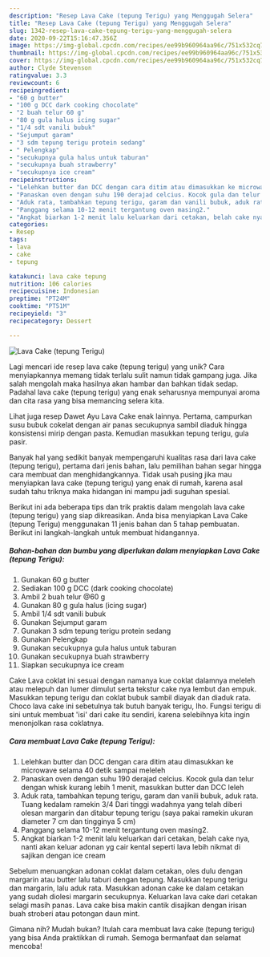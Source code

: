 ```yaml
---
description: "Resep Lava Cake (tepung Terigu) yang Menggugah Selera"
title: "Resep Lava Cake (tepung Terigu) yang Menggugah Selera"
slug: 1342-resep-lava-cake-tepung-terigu-yang-menggugah-selera
date: 2020-09-22T15:16:47.356Z
image: https://img-global.cpcdn.com/recipes/ee99b960964aa96c/751x532cq70/lava-cake-tepung-terigu-foto-resep-utama.jpg
thumbnail: https://img-global.cpcdn.com/recipes/ee99b960964aa96c/751x532cq70/lava-cake-tepung-terigu-foto-resep-utama.jpg
cover: https://img-global.cpcdn.com/recipes/ee99b960964aa96c/751x532cq70/lava-cake-tepung-terigu-foto-resep-utama.jpg
author: Clyde Stevenson
ratingvalue: 3.3
reviewcount: 6
recipeingredient:
- "60 g butter"
- "100 g DCC dark cooking chocolate"
- "2 buah telur 60 g"
- "80 g gula halus icing sugar"
- "1/4 sdt vanili bubuk"
- "Sejumput garam"
- "3 sdm tepung terigu protein sedang"
- " Pelengkap"
- "secukupnya gula halus untuk taburan"
- "secukupnya buah strawberry"
- "secukupnya ice cream"
recipeinstructions:
- "Lelehkan butter dan DCC dengan cara ditim atau dimasukkan ke microwave selama 40 detik sampai meleleh"
- "Panaskan oven dengan suhu 190 derajad celcius. Kocok gula dan telur dengan whisk kurang lebih 1 menit, masukkan butter dan DCC leleh"
- "Aduk rata, tambahkan tepung terigu, garam dan vanili bubuk, aduk rata. Tuang kedalam ramekin 3/4 Dari tinggi wadahnya yang telah diberi olesan margarin dan ditabur tepung terigu (saya pakai ramekin ukuran diameter 7 cm dan tingginya 5 cm)"
- "Panggang selama 10-12 menit tergantung oven masing2."
- "Angkat biarkan 1-2 menit lalu keluarkan dari cetakan, belah cake nya, nanti akan keluar adonan yg cair kental seperti lava lebih nikmat di sajikan dengan ice cream"
categories:
- Resep
tags:
- lava
- cake
- tepung

katakunci: lava cake tepung 
nutrition: 106 calories
recipecuisine: Indonesian
preptime: "PT24M"
cooktime: "PT51M"
recipeyield: "3"
recipecategory: Dessert

---
```



![Lava Cake (tepung Terigu)](https://img-global.cpcdn.com/recipes/ee99b960964aa96c/751x532cq70/lava-cake-tepung-terigu-foto-resep-utama.jpg)

Lagi mencari ide resep lava cake (tepung terigu) yang unik? Cara menyiapkannya memang tidak terlalu sulit namun tidak gampang juga. Jika salah mengolah maka hasilnya akan hambar dan bahkan tidak sedap. Padahal lava cake (tepung terigu) yang enak seharusnya mempunyai aroma dan cita rasa yang bisa memancing selera kita.

Lihat juga resep Dawet Ayu Lava Cake enak lainnya. Pertama, campurkan susu bubuk cokelat dengan air panas secukupnya sambil diaduk hingga konsistensi mirip dengan pasta. Kemudian masukkan tepung terigu, gula pasir.

Banyak hal yang sedikit banyak mempengaruhi kualitas rasa dari lava cake (tepung terigu), pertama dari jenis bahan, lalu pemilihan bahan segar hingga cara membuat dan menghidangkannya. Tidak usah pusing jika mau menyiapkan lava cake (tepung terigu) yang enak di rumah, karena asal sudah tahu triknya maka hidangan ini mampu jadi suguhan spesial.


Berikut ini ada beberapa tips dan trik praktis dalam mengolah lava cake (tepung terigu) yang siap dikreasikan. Anda bisa menyiapkan Lava Cake (tepung Terigu) menggunakan 11 jenis bahan dan 5 tahap pembuatan. Berikut ini langkah-langkah untuk membuat hidangannya.

<!--inarticleads1-->

##### Bahan-bahan dan bumbu yang diperlukan dalam menyiapkan Lava Cake (tepung Terigu):

1. Gunakan 60 g butter
1. Sediakan 100 g DCC (dark cooking chocolate)
1. Ambil 2 buah telur @60 g
1. Gunakan 80 g gula halus (icing sugar)
1. Ambil 1/4 sdt vanili bubuk
1. Gunakan Sejumput garam
1. Gunakan 3 sdm tepung terigu protein sedang
1. Gunakan  Pelengkap
1. Gunakan secukupnya gula halus untuk taburan
1. Gunakan secukupnya buah strawberry
1. Siapkan secukupnya ice cream


Cake Lava coklat ini sesuai dengan namanya kue coklat dalamnya meleleh atau melepuh dan lumer dimulut serta tekstur cake nya lembut dan empuk. Masukkan tepung terigu dan coklat bubuk sambil diayak dan diaduk rata. Choco lava cake ini sebetulnya tak butuh banyak terigu, lho. Fungsi terigu di sini untuk membuat &#39;isi&#39; dari cake itu sendiri, karena selebihnya kita ingin menonjolkan rasa coklatnya. 

<!--inarticleads2-->

##### Cara membuat Lava Cake (tepung Terigu):

1. Lelehkan butter dan DCC dengan cara ditim atau dimasukkan ke microwave selama 40 detik sampai meleleh
1. Panaskan oven dengan suhu 190 derajad celcius. Kocok gula dan telur dengan whisk kurang lebih 1 menit, masukkan butter dan DCC leleh
1. Aduk rata, tambahkan tepung terigu, garam dan vanili bubuk, aduk rata. Tuang kedalam ramekin 3/4 Dari tinggi wadahnya yang telah diberi olesan margarin dan ditabur tepung terigu (saya pakai ramekin ukuran diameter 7 cm dan tingginya 5 cm)
1. Panggang selama 10-12 menit tergantung oven masing2.
1. Angkat biarkan 1-2 menit lalu keluarkan dari cetakan, belah cake nya, nanti akan keluar adonan yg cair kental seperti lava lebih nikmat di sajikan dengan ice cream


Sebelum menuangkan adonan coklat dalam cetakan, oles dulu dengan margarin atau butter lalu taburi dengan tepung. Masukkan tepung terigu dan margarin, lalu aduk rata. Masukkan adonan cake ke dalam cetakan yang sudah diolesi margarin secukupnya. Keluarkan lava cake dari cetakan selagi masih panas. Lava cake bisa makin cantik disajikan dengan irisan buah stroberi atau potongan daun mint. 

Gimana nih? Mudah bukan? Itulah cara membuat lava cake (tepung terigu) yang bisa Anda praktikkan di rumah. Semoga bermanfaat dan selamat mencoba!
